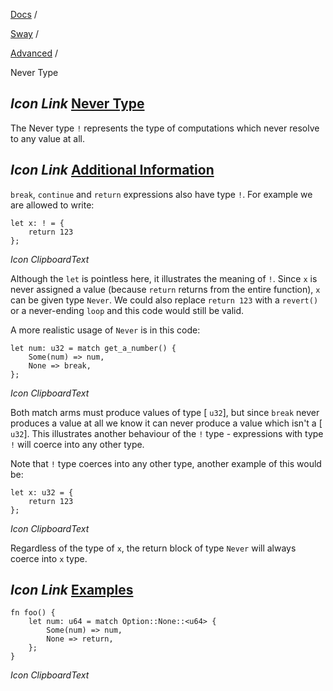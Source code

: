 [Docs](https://docs.fuel.network/) /

[Sway](https://docs.fuel.network/docs/sway/) /

[Advanced](https://docs.fuel.network/docs/sway/advanced/) /

Never Type

## _Icon Link_ [Never Type](https://docs.fuel.network/docs/sway/advanced/never_type/\#never-type)

The Never type `!` represents the type of computations which never resolve to any value at all.

## _Icon Link_ [Additional Information](https://docs.fuel.network/docs/sway/advanced/never_type/\#additional-information)

`break`, `continue` and `return` expressions also have type `!`. For example we are allowed to
write:

```fuel_Box fuel_Box-idXKMmm-css
let x: ! = {
    return 123
};
```

_Icon ClipboardText_

Although the `let` is pointless here, it illustrates the meaning of `!`. Since `x` is never
assigned a value (because `return` returns from the entire function), `x` can be given type
`Never`. We could also replace `return 123` with a `revert()` or a never-ending `loop` and this code
would still be valid.

A more realistic usage of `Never` is in this code:

```fuel_Box fuel_Box-idXKMmm-css
let num: u32 = match get_a_number() {
    Some(num) => num,
    None => break,
};
```

_Icon ClipboardText_

Both match arms must produce values of type \[ `u32`\], but since `break` never produces a value
at all we know it can never produce a value which isn't a \[ `u32`\]. This illustrates another
behaviour of the `!` type - expressions with type `!` will coerce into any other type.

Note that `!` type coerces into any other type, another example of this would be:

```fuel_Box fuel_Box-idXKMmm-css
let x: u32 = {
    return 123
};
```

_Icon ClipboardText_

Regardless of the type of `x`, the return block of type `Never` will always coerce into `x` type.

## _Icon Link_ [Examples](https://docs.fuel.network/docs/sway/advanced/never_type/\#examples)

```fuel_Box fuel_Box-idXKMmm-css
fn foo() {
    let num: u64 = match Option::None::<u64> {
        Some(num) => num,
        None => return,
    };
}
```

_Icon ClipboardText_